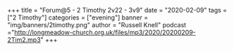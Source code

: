 +++
title = "Forum@5 - 2 Timothy 2v22 - 3v9"
date = "2020-02-09"
tags = ["2 Timothy"]
categories = ["evening"]
banner = "img/banners/2timothy.png"
author = "Russell Knell"
podcast ="http://longmeadow-church.org.uk/files/mp3/2020/20200209-2Tim2.mp3"
+++
